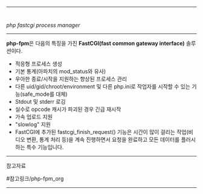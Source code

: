 
---

#

*php fastcgi process manager*

---

**php-fpm**은 다음의 특징을 가진 **FastCGI(fast common gateway interface)** 솔루션이다.

- 적응형 프로세스 생성
- 기본 통계(아파치의 mod_status와 유사)
- 우아한 종료/시작을 지원하는 향상된 프로세스 관리
- 다른 uid/gid/chroot/environment 및 다른 php.ini로 작업자를 시작할 수 있는 기능(safe_mode를 대체)
- Stdout 및 stderr 로깅
- 실수로 opcode 캐시가 파괴된 경우 긴급 재시작
- 가속 업로드 지원
- "slowlog" 지원
- FastCGI에 추가된 fastcgi_finish_request() 기능은 시간이 많이 걸리는 작업(비디오 변환, 통계 처리 등)을 계속 진행하면서 요청을 완료하고 모든 데이터를 플러시하는 특수 기능입니다.

---

참고자료

#참고링크/php-fpm_org 

---